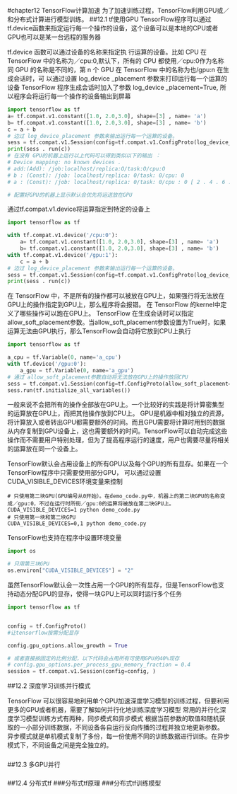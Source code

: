 #chapter12 TensorFlow计算加速
为了加速训练过程，TensorFlow利用GPU或／和分布式计算进行模型训练。
##12.1 tf使用GPU
TensorFlow程序可以通过tf.device函数来指定运行每一个操作的设备，这个设备可以是本地的CPU或者GPU也可以是某一台远程的服务器

tf.device 函数可以通过设备的名称来指定执 行运算的设备。比如 CPU 在 TensorFlow 中的名称为／cpu:0,默认下，所有的 CPU 都使用／cpu:0作为名称
同 GPU 的名称是不同的，第 n 个 GPU 在 TensorFlow 中的名称为也/gpu:n
在生成会话时，可 以通过设置 log_device _placement 参数来打印运行每一个运算的设备
TensorFlow 程序生成会话时加入了参数 log_device _placement=True, 所以程序会将运行每一个操作的设备输出到屏幕


```python
import tensorflow as tf
a= tf.compat.v1.constant([1.0, 2.0,3.0], shape=[3] , name= 'a')
b= tf.compat.v1.constant([1.0, 2.0,3.0], shape=[3] , name= 'b')
c = a + b
# 边过 log_device_placement 参数来输出运行每一个运算的设备。
sess = tf.compat.v1.Session(config=tf.compat.v1.ConfigProto(log_device_placement=True))
print(sess . run(c))
# 在没有 GPU的机器上运行以上代码可以得到类似以下的输出 ：
# Device mapping: no known devices .
# add:(Add): /job:localhost/replica:O/task:O/cpu:O
# b : (Const): /job: localhost/replica: 0/task: 0/cpu: 0
# a : (Const): /job: localhost/replica: 0/task: 0/cpu : 0 [ 2 . 4 . 6 . ] ”

# 配置好GPU的机器上显示默认会优先将运送放在GPU

```
通过tf.compat.v1.device将运算指定到特定的设备上
```python
import tensorflow as tf

with tf.compat.v1.device('/cpu:0'):
    a= tf.compat.v1.constant([1.0, 2.0,3.0], shape=[3] , name= 'a')
    b= tf.compat.v1.constant([1.0, 2.0,3.0], shape=[3] , name= 'b')
with tf.compat.v1.device('/gpu:1'):
    c = a + b
# 边过 log_device_placement 参数来输出运行每一个运算的设备。
sess = tf.compat.v1.Session(config=tf.compat.v1.ConfigProto(log_device_placement=True))
print(sess . run(c))
```

在 TensorFlow 中，不是所有的操作都可以被放在GPU上，如果强行将无法放在GPU上的操作指定到GPU上，那么程序将会报错。
在 TensorFlow 的kernel中定义了哪些操作可以跑在GPU上。
TensorFlow 在生成会话时可以指定allow_soft_placement参数。当allow_soft_placement参数设置为True时，如果运算无法由GPU执行，那么TensorFlow会自动将它放到CPU上执行
```python
import tensorflow as tf

a_cpu = tf.Variable(0, name='a_cpu')
with tf.device('/gpu:0'):
    a_gpu = tf.Variable(0, name='a_gpu')
# 通过 allow_soft_placement参数自动将无法放在GPU上的操作放回CPU
sess = tf.compat.v1.Session(config=tf.ConfigProto(allow_soft_placement=True,log_device_placement=True))
sess.run(tf.initialize_all_variables())

```
一般来说不会把所有的操作全部放在GPU上。一个比较好的实践是将计算密集型的运算放在GPU上，而把其他操作放到CPU上。
GPU是机器中相对独立的资源，将计算放入或者转出GPU都需要额外的时间。而且GPU需要将计算时用到的数据从内存复制到GPU设备上，这也需要额外的时间。TensorFlow可以自动完成这些操作而不需要用户特别处理，但为了提高程序运行的速度，用户也需要尽量将相关的运算放在同一个设备上。

TensorFlow默认会占用设备上的所有GPU以及每个GPU的所有显存。如果在一个TensorFlow程序中只需要使用部分GPU，
可以通过设置CUDA_VISIBLE_DEVICES环境变量来控制
```
# 只使用第二块GPU(GPU编号从0开始）。在demo_code.py中，机器上的第二块GPU的名称变成／gpu:0，不过在运行时所街／gpu:0的运算将被放在第二块GPU上。
CUDA_VISIBLE_DEVICES=1 python demo_code.py
# 只使用第一块和第二块GPU
CUDA_VISIBLE_DEVICES=0,1 python demo_code.py
```
TensorFlow也支持在程序中设置环境变量
```python
import os

# 只用第三块GPU
os.environ["CUDA_VISIBLE_DEVICES"] = "2"

```
虽然TensorFlow默认会一次性占用一个GPU的所有显存，但是TensorFlow也支持动态分配GPU的显存，使得一块GPU上可以同时运行多个任务  

```python
import tensorflow as tf


config = tf.ConfigProto()
#让tensorflow按需分配显存

config.gpu_options.allow_growth = True

# 或者直接按固定的比例分配，以下代码会占用所有可使用GPU的40%现存
# config.gpu_options.per_process_gpu_memory_fraction = 0.4
session = tf.compat.v1.Session(config=config, )

```
##12.2 深度学习训练并行模式

TensorFlow 可以很容易地利用单个GPU加速深度学习模型的训练过程，但要利用更多的GPU或者机器，需要了解如何并行化地训练深度学习模型
常用的并行化深度学习模型训练方式有两种，同步模式和异步模式
根据当前参数的取值和随机获取的一小部分训练数据，不同设备各自运行反向传播的过程并独立地更新参数。
异步模式就是单机模式复制了多份，每一份使用不同的训练数据进行训练。在异步模式下，不同设备之间是完全独立的。

#####
##12.3 多GPU并行
###
##12.4 分布式tf
###分布式tf原理
###分布式tf训练模型
##
#####
#####
#####
#####
#####
#####
#####
#####
#####
#####
#####
#####
#####
#####
#####
#####
#####
###